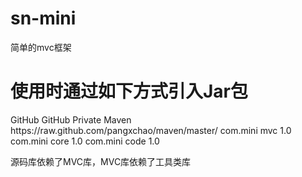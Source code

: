 # sn-mini
简单的mvc框架

# 使用时通过如下方式引入Jar包
<!-- 私有仓库配置 -->
<repositories>
	<repository>
		<id>GitHub</id>
		<name>GitHub Private Maven</name>
		<url>https://raw.github.com/pangxchao/maven/master/</url>
	</repository>
</repositories>

<!-- mini mvc 依赖库 -->
<dependency>
	<groupId>com.mini</groupId>
	<artifactId>mvc</artifactId>
	<version>1.0</version>
</dependency>

<!-- mini 工具类依赖库 -->
<dependency>
	<groupId>com.mini</groupId>
	<artifactId>core</artifactId>
	<version>1.0</version>
</dependency>

<!-- mini 源码生成依赖库 -->
<dependency>
	<groupId>com.mini</groupId>
	<artifactId>code</artifactId>
	<version>1.0</version>
</dependency>

源码库依赖了MVC库，MVC库依赖了工具类库

